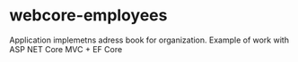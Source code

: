 # webcore-employees
Application implemetns adress book for organization. Example of work with ASP NET Core MVC + EF Core
